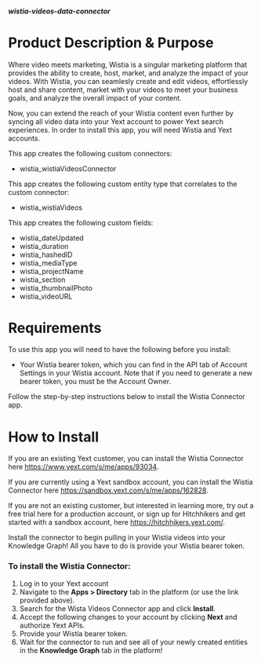 ##### wistia-videos-data-connector

# Product Description & Purpose

Where video meets marketing, Wistia is a singular marketing platform that
provides the ability to create, host, market, and analyze the impact of your
videos. With Wistia, you can seamlesly create and edit videos, effortlessly host
and share content, market with your videos to meet your business goals, and
analyze the overall impact of your content.

Now, you can extend the reach of your Wistia content even further by syncing all
video data into your Yext account to power Yext search experiences. In order to
install this app, you will need Wistia and Yext accounts.

This app creates the following custom connectors:

- wistia_wistiaVideosConnector

This app creates the following custom entity type that correlates to the custom
connector:

- wistia_wistiaVideos

This app creates the following custom fields:

- wistia_dateUpdated
- wistia_duration
- wistia_hashedID
- wistia_mediaType
- wistia_projectName
- wistia_section
- wistia_thumbnailPhoto
- wistia_videoURL

# Requirements

To use this app you will need to have the following before you install:

- Your Wistia bearer token, which you can find in the API tab of Account
  Settings in your Wistia account. Note that if you need to generate a new bearer token,
  you must be the Account Owner.

Follow the step-by-step instructions below to install the Wistia Connector
app.

# How to Install

If you are an existing Yext customer, you can install the Wistia Connector here
https://www.yext.com/s/me/apps/93034.

If you are currently using a Yext sandbox account, you can install the Wistia
Connector here https://sandbox.yext.com/s/me/apps/162828.

If you are not an existing customer, but interested in learning more, try out a
free trial here for a production account, or sign up for Hitchhikers and get
started with a sandbox account, here <https://hitchhikers.yext.com/>. 

Install the connector to begin pulling in your Wistia videos into your Knowledge
Graph! All you have to do is provide your Wistia bearer token.

### To install the Wistia Connector:

1. Log in to your Yext account
2. Navigate to the **Apps > Directory** tab in the platform (or use the link
   provided above).
3. Search for the Wista Videos Connector app and click **Install**.
4. Accept the following changes to your account by clicking **Next** and
   authorize Yext APIs.
5. Provide your Wistia bearer token.
6. Wait for the connector to run and see all of your newly created entities in
   the **Knowledge Graph** tab in the platform!
